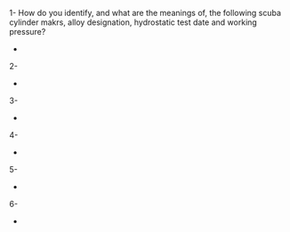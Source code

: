 1- How do you identify, and what are the meanings of, the following scuba cylinder makrs, alloy designation, hydrostatic test date and working pressure?

- 

2-

- 

3-

- 

4-

- 

5-

- 

6-

- 